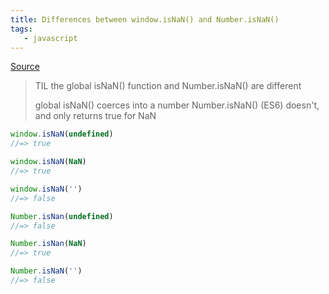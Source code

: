 ```yaml
---
title: Differences between window.isNaN() and Number.isNaN()
tags:
   - javascript
---
```


[Source](https://twitter.com/Wattenberger/status/1257808141103910916)

> TIL the global isNaN() function and Number.isNaN() are different
>
> global isNaN() coerces into a number
> Number.isNaN() (ES6) doesn't, and only returns true for NaN

```js
window.isNaN(undefined)
//=> true

window.isNaN(NaN)
//=> true

window.isNaN('')
//=> false

Number.isNan(undefined)
//=> false

Number.isNan(NaN)
//=> true

Number.isNaN('')
//=> false
```
